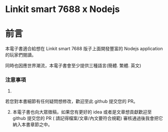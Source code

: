 Linkit smart 7688 x Nodejs
=======

# 前言

本電子書適合給想在 Linkit smart 7688 版子上面開發豐富的 Nodejs  application 的玩家們閱讀。

同時也因應世界潮流，本電子書會至少提供三種語言(簡體. 繁體. 英文)


### 注意事項

1. 
若您對本書細節有任何疑問想修改，歡迎至此 github 提交您的 PR。 

2. 本電子書也向大眾徵稿，如果您有更好的 idea 或者是文章想貢獻歡迎至 github 提交您的 PR ( 請記得檔案/文章/內文要符合規範) 審核通過後我會把它納入本書章節之中。

